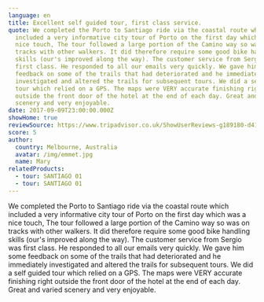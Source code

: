 ```yaml
---
language: en
title: Excellent self guided tour, first class service.
quote: We completed the Porto to Santiago ride via the coastal route which
  included a very informative city tour of Porto on the first day which was a
  nice touch, The tour followed a large portion of the Camino way so was on
  tracks with other walkers. It did therefore require some good bike handling
  skills (our's improved along the way). The customer service from Sergio was
  first class. He responded to all our emails very quickly. We gave him some
  feedback on some of the trails that had deteriorated and he immediately
  investigated and altered the trails for subsequent tours. We did a self guided
  tour which relied on a GPS. The maps were VERY accurate finishing right
  outside the front door of the hotel at the end of each day. Great and varied
  scenery and very enjoyable.
date: 2017-09-09T23:00:00.000Z
showHome: true
reviewSource: https://www.tripadvisor.co.uk/ShowUserReviews-g189180-d4105907-r522995137-Top_Bike_tours_Portugal-Porto_Porto_District_Northern_Portugal.html
score: 5
author:
  country: Melbourne, Australia
  avatar: /img/emmet.jpg
  name: Mary
relatedProducts:
  - tour: SANTIAGO 01
  - tour: SANTIAGO 01
---
```

We completed the Porto to Santiago ride via the coastal route which included a very informative city tour of Porto on the first day which was a nice touch, The tour followed a large portion of the Camino way so was on tracks with other walkers. It did therefore require some good bike handling skills (our's improved along the way). The customer service from Sergio was first class. He responded to all our emails very quickly. We gave him some feedback on some of the trails that had deteriorated and he immediately investigated and altered the trails for subsequent tours. We did a self guided tour which relied on a GPS. The maps were VERY accurate finishing right outside the front door of the hotel at the end of each day. Great and varied scenery and very enjoyable.